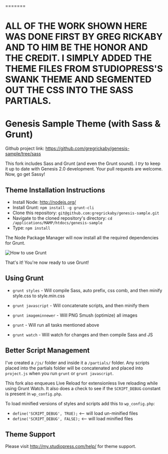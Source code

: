 =======
# ALL OF THE WORK SHOWN HERE WAS DONE FIRST BY GREG RICKABY AND TO HIM BE THE HONOR AND THE CREDIT. I SIMPLY ADDED THE THEME FILES FROM STUDIOPRESS'S SWANK THEME AND SEGMENTED OUT THE CSS INTO THE SASS PARTIALS.
# Genesis Sample Theme (with Sass & Grunt)

Github project link: https://github.com/gregrickaby/genesis-sample/tree/sass

This fork includes Sass and Grunt (and even the Grunt sound). I *try* to keep it up to date with Genesis 2.0 development. Your pull requests are welcome. Now, go get Sassy!

## Theme Installation Instructions

- Install Node: http://nodejs.org/
- Install Grunt: `npm install -g grunt-cli`
- Clone this repository: `git@github.com:gregrickaby/genesis-sample.git`
- Navigate to the cloned repository's directory:
`cd /applications/MAMP/htdocs/genesis-sample`
- Type: `npm install`

The Node Package Manager will now install all the required dependencies for Grunt.

![How to use Grunt](http://i.imgur.com/D2yoFdu.gif)

That's it! You're now ready to use Grunt!

## Using Grunt

- `grunt styles` - Will compile Sass, auto prefix, css comb, and then minify style.css to style.min.css
- `grunt javascript` - Will concatenate scripts, and then minify them
- `grunt imageminnewer` - Will PNG Smush (optimize) all images

- `grunt` - Will run all tasks mentioned above

- `grunt watch` - Will watch for changes and then compile Sass and JS

## Better Script Management

I've created a `/js/` folder and inside it a `/partials/` folder. Any scripts placed into the partials folder will be concatenated and placed into `project.js` when you run `grunt` or `grunt javascript`.

This fork also enqueues Live Reload for extensionless live reloading while using Grunt Watch. It also does a check to see if the `SCRIPT_DEBUG` constant is present in `wp_config.php`.

To load minified versions of styles and scripts add this to `wp_config.php`:

- `define('SCRIPT_DEBUG', TRUE);`  <-- will load un-minified files
- `define('SCRIPT_DEBUG', FALSE);` <-- will load minified files

## Theme Support

Please visit http://my.studiopress.com/help/ for theme support.
